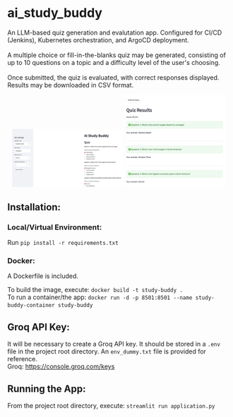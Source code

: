 # ai_study_buddy
An LLM-based quiz generation and evalutation app.
Configured for CI/CD (Jenkins), Kubernetes orchestration, and ArgoCD deployment. <br />
<br />
A multiple choice or fill-in-the-blanks quiz may be generated, consisting of up to 10 questions on a topic
and a difficulty level of the user's choosing.<br />
<br />
Once submitted, the quiz is evaluated, with correct responses displayed. Results may be downloaded in CSV format.

<p align="center">
  <img src="assets/quiz_generation.png" width="50%" alt="Quiz generation">
  <img src="assets/quiz_results.png" width="45%" alt="Quiz evaluation">
</p>

## Installation:
### Local/Virtual Environment:
Run `pip install -r requirements.txt`

### Docker:
A Dockerfile is included.

To build the image, execute: `docker build -t study-buddy .`<br />
To run a container/the app: `docker run -d -p 8501:8501 --name study-buddy-container study-buddy`

## Groq API Key:
It will be necessary to create a Groq  API key. It should be stored in a `.env` file in the project
root directory. An `env_dummy.txt` file is provided for reference. <br />
Groq: https://console.groq.com/keys

## Running the App:
From the project root directory, execute: `streamlit run application.py`